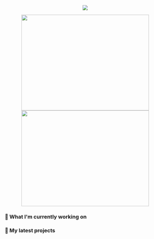<p align="center"><a href="https://github.com/anuraghazra/github-readme-stats">
  <img align="center" src="https://github-readme-stats.vercel.app/api?username=KenichiQaz&show_icons=true&theme=tokyonight&count_private=true" />
</a></p>

<p align="center"><a href="https://wakatime.com/@KenichiQ">
  <img align="center" width="400" height="300" src="https://wakatime.com/share/@KenichiQ/9fca8171-190c-4e76-8a49-838f7f0a2bbc.svg" />
</a>
<a href="https://wakatime.com/@KenichiQ">
  <img align="center" width="400" height="300" src="https://wakatime.com/share/@KenichiQ/279aa5bb-cabf-4f50-be29-b58ad93b6598.svg" />
</a></p>


### 👷 What I'm currently working on


### 🌱 My latest projects
